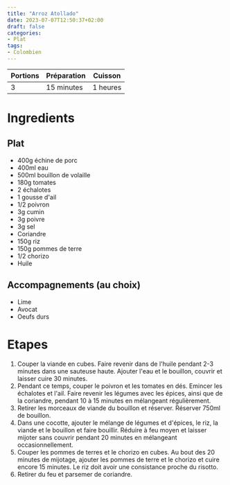 ```yaml
---
title: "Arroz Atollado"
date: 2023-07-07T12:50:37+02:00
draft: false
categories:
- Plat
tags:
- Colombien
---
```


| Portions | Préparation | Cuisson    |
|----------|-------------|------------|
| 3        | 15 minutes  | 1 heures   |

# Ingredients

## Plat

- 400g échine de porc
- 400ml eau
- 500ml bouillon de volaille
- 180g tomates
- 2 échalotes
- 1 gousse d'ail
- 1/2 poivron
- 3g cumin
- 3g poivre
- 3g sel
- Coriandre
- 150g riz
- 150g pommes de terre
- 1/2 chorizo
- Huile

## Accompagnements (au choix)

- Lime
- Avocat
- Oeufs durs

# Etapes

1) Couper la viande en cubes. Faire revenir dans de l'huile pendant 2-3 minutes dans une sauteuse haute. Ajouter l'eau et le bouillon, couvrir et laisser cuire 30 minutes.
2) Pendant ce temps, couper le poivron et les tomates en dés. Emincer les échalotes et l'ail. Faire revenir les légumes avec les épices, ainsi que de la coriandre, pendant 10 à 15 minutes en mélangeant régulièrement.
3) Retirer les morceaux de viande du bouillon et réserver. Réserver 750ml de bouillon.
4) Dans une cocotte, ajouter le mélange de légumes et d'épices, le riz, la viande et le bouillon et faire bouillir. Réduire à feu moyen et laisser mijoter sans couvrir pendant 20 minutes en mélangeant occasionnellement.
5) Couper les pommes de terres et le chorizo en cubes. Au bout des 20 minutes de mijotage, ajouter les pommes de terre et le chorizo et cuire encore 15 minutes. Le riz doit avoir une consistance proche du risotto.
6) Retirer du feu et parsemer de coriandre.